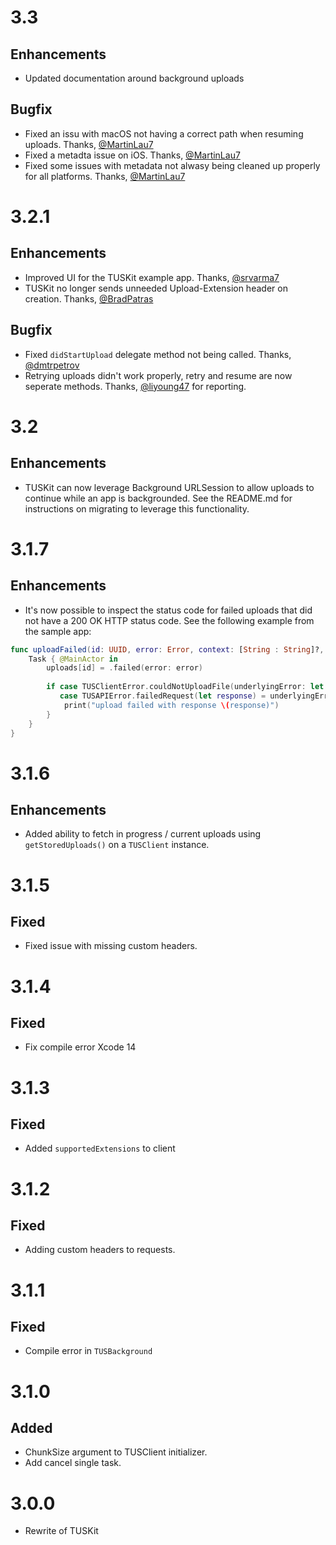 # 3.3

## Enhancements

- Updated documentation around background uploads

## Bugfix
- Fixed an issu with macOS not having a correct path when resuming uploads. Thanks, [@MartinLau7](https://github.com/MartinLau7)
- Fixed a metadta issue on iOS. Thanks, [@MartinLau7](https://github.com/MartinLau7)
- Fixed some issues with metadata not alwasy being cleaned up properly for all platforms. Thanks, [@MartinLau7](https://github.com/MartinLau7)
  
# 3.2.1

## Enhancements

- Improved UI for the TUSKit example app. Thanks, [@srvarma7](https://github.com/srvarma7)
- TUSKit no longer sends unneeded Upload-Extension header on creation. Thanks, [@BradPatras](https://github.com/BradPatras)

## Bugfix
- Fixed `didStartUpload` delegate method not being called. Thanks, [@dmtrpetrov](https://github.com/dmtrpetrov)
- Retrying uploads didn't work properly, retry and resume are now seperate methods. Thanks, [@liyoung47](https://github.com/liyoung47) for reporting.

# 3.2

## Enhancements

- TUSKit can now leverage Background URLSession to allow uploads to continue while an app is backgrounded. See the README.md for instructions on migrating to leverage this functionality.

# 3.1.7

## Enhancements
- It's now possible to inspect the status code for failed uploads that did not have a 200 OK HTTP status code. See the following example from the sample app:

```swift
func uploadFailed(id: UUID, error: Error, context: [String : String]?, client: TUSClient) {
    Task { @MainActor in
        uploads[id] = .failed(error: error)
        
        if case TUSClientError.couldNotUploadFile(underlyingError: let underlyingError) = error,
           case TUSAPIError.failedRequest(let response) = underlyingError {
            print("upload failed with response \(response)")
        }
    }
}
```

# 3.1.6

## Enhancements
- Added ability to fetch in progress / current uploads using `getStoredUploads()` on a `TUSClient` instance.

# 3.1.5
## Fixed
- Fixed issue with missing custom headers.

# 3.1.4
## Fixed
- Fix compile error Xcode 14

# 3.1.3
## Fixed
- Added `supportedExtensions` to client

# 3.1.2
## Fixed
- Adding custom headers to requests.

# 3.1.1
## Fixed
- Compile error in `TUSBackground`

# 3.1.0
## Added
- ChunkSize argument to TUSClient initializer.
- Add cancel single task.

# 3.0.0
- Rewrite of TUSKit
